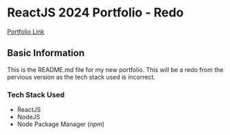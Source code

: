 # ReactJS 2024 Portfolio - Redo 

[Portfolio Link](https://hunterstevenshaw.info/)

## Basic Information 

This is the README.md file for my new portfolio. This will be a redo from the pervious version as the tech stack used is incorrect.

### Tech Stack Used

- ReactJS
- NodeJS
- Node Package Manager (_npm_)
